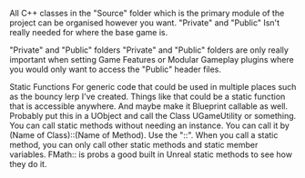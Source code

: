 
All C++ classes in the "Source" folder which is the primary module of the project can be organised however you want.
"Private" and "Public" Isn't really needed for where the base game is.

"Private" and "Public" folders
"Private" and "Public" folders are only really important when setting Game Features or Modular Gameplay plugins where you would only want to access the "Public" header files.

Static Functions
For generic code that could be used in multiple places such as the bouncy lerp I've created. Things like that could be a static function that is accessible anywhere. And maybe make it Blueprint callable as well. Probably put this in a UObject and call the Class UGameUtility or something.
You can call static methods without needing an instance.
You can call it by (Name of Class)::(Name of Method). Use the "::". When you call a static method, you can only call other static methods and static member variables. 
FMath:: is probs a good built in Unreal static methods to see how they do it.

